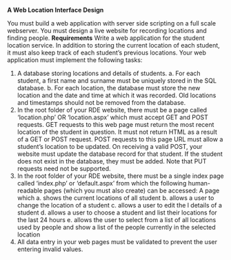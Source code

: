**A Web Location Interface Design**

You must build a web application with server side scripting on a full scale webserver. You must design a live website for recording locations and finding people.
**Requirements**
Write a web application for the student location service. In addition to storing the current location of each student, it must also keep track of each student’s previous locations. Your web application must implement the following tasks:
1) A database storing locations and details of students.
a. For each student, a first name and surname must be uniquely stored in the SQL database.
b. For each location, the database must store the new location and the date and time at which it was recorded. Old locations and timestamps should not be removed from the database.
2) In the root folder of your RDE website, there must be a page called ‘location.php’ OR ‘location.aspx’ which must accept GET and POST requests. GET requests to this web page must return the most recent location of the student in question. It must not return HTML as a result of a GET or POST request. POST requests to this page URL must allow a student’s location to be updated. On receiving a valid POST, your website must update the database record for that student. If the student does not exist in the database, they must be added. Note that PUT requests need not be supported.
3) In the root folder of your RDE website, there must be a single index page called ‘index.php’ or ‘default.aspx’ from which the following human-readable pages (which you must also create) can be accessed:
A page which
a. shows the current locations of all student
b. allows a user to change the location of a student
c. allows a user to edit the l details of a student
d. allows a user to choose a student and list their locations for the last 24 hours
e. allows the user to select from a list of all locations used by people and show a list of the people currently in the selected location
4) All data entry in your web pages must be validated to prevent the user entering invalid values.
